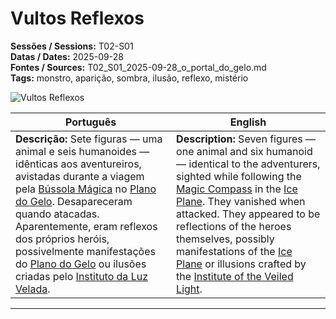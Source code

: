 # Vultos Reflexos

**Sessões / Sessions:** T02-S01  
**Datas / Dates:** 2025-09-28  
**Fontes / Sources:** T02_S01_2025-09-28_o_portal_do_gelo.md  
**Tags:** monstro, aparição, sombra, ilusão, reflexo, mistério

![Vultos Reflexos](vulto_reflexo.png)

| Português | English |
|-----------|----------|
| **Descrição:** Sete figuras — uma animal e seis humanoides — idênticas aos aventureiros, avistadas durante a viagem pela [Bússola Mágica](magic_compass.md) no [Plano do Gelo](ice_plan.md). Desapareceram quando atacadas. Aparentemente, eram reflexos dos próprios heróis, possivelmente manifestações do [Plano do Gelo](ice_plan.md) ou ilusões criadas pelo [Instituto da Luz Velada](instituto_da_luz_velada.md). | **Description:** Seven figures — one animal and six humanoid — identical to the adventurers, sighted while following the [Magic Compass](magic_compass.md) in the [Ice Plane](ice_plan.md). They vanished when attacked. They appeared to be reflections of the heroes themselves, possibly manifestations of the [Ice Plane](ice_plan.md) or illusions crafted by the [Institute of the Veiled Light](instituto_da_luz_velada.md). |

---
